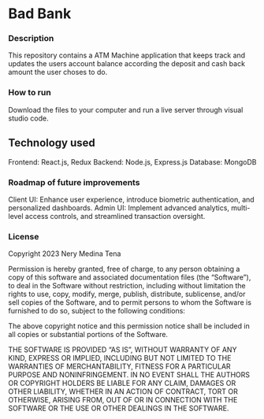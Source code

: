# Bad Bank

### Description
This repository contains a ATM Machine application that keeps track and updates the users account balance according the deposit and cash back amount the user choses to do. 

### How to run
Download the files to your computer and run a live server through visual studio code.

## Technology used
Frontend: React.js, Redux
Backend: Node.js, Express.js
Database: MongoDB

### Roadmap of future improvements
Client UI: Enhance user experience, introduce biometric authentication, and personalized dashboards.
Admin UI: Implement advanced analytics, multi-level access controls, and streamlined transaction oversight.

### License
Copyright 2023 Nery Medina Tena

Permission is hereby granted, free of charge, to any person obtaining a copy of this software and associated documentation files (the “Software”), to deal in the Software without restriction, including without limitation the rights to use, copy, modify, merge, publish, distribute, sublicense, and/or sell copies of the Software, and to permit persons to whom the Software is furnished to do so, subject to the following conditions:

The above copyright notice and this permission notice shall be included in all copies or substantial portions of the Software.

THE SOFTWARE IS PROVIDED “AS IS”, WITHOUT WARRANTY OF ANY KIND, EXPRESS OR IMPLIED, INCLUDING BUT NOT LIMITED TO THE WARRANTIES OF MERCHANTABILITY, FITNESS FOR A PARTICULAR PURPOSE AND NONINFRINGEMENT. IN NO EVENT SHALL THE AUTHORS OR COPYRIGHT HOLDERS BE LIABLE FOR ANY CLAIM, DAMAGES OR OTHER LIABILITY, WHETHER IN AN ACTION OF CONTRACT, TORT OR OTHERWISE, ARISING FROM, OUT OF OR IN CONNECTION WITH THE SOFTWARE OR THE USE OR OTHER DEALINGS IN THE SOFTWARE.
